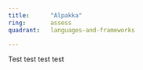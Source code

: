 ```yaml
---
title:      "Alpakka"
ring:       assess
quadrant:   languages-and-frameworks

---
```


Test test test test